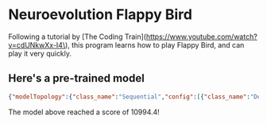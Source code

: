 # Neuroevolution Flappy Bird

<!---
link: /Thingy_2019/NeuroevolutionFlappyBird/
tags: machine learning, ai, flappy bird, genetic algorithm, neural network, neuroevolution, tensorflow
author: JaPNaA
shortDesc: A machine learning to play Flappy Bird
timestamp: 1558401320302
backgroundCSS: url(/Thingy_2019/0p/neuroevolutionFlappyBird.png)
--->

Following a tutorial by [The Coding Train](https://www.youtube.com/watch?v=cdUNkwXx-I4\), this program learns how to play Flappy Bird, and can play it very quickly.

<!img src="/Thingy_2019/0p/neuroevolutionFlappyBird.png" --"Some hard working birds, trying their best">

## Here's a pre-trained model
```json
{"modelTopology":{"class_name":"Sequential","config":[{"class_name":"Dense","config":{"units":8,"activation":"sigmoid","use_bias":true,"kernel_initializer":{"class_name":"VarianceScaling","config":{"scale":1,"mode":"fan_avg","distribution":"normal","seed":null}},"bias_initializer":{"class_name":"Zeros","config":{}},"kernel_regularizer":null,"bias_regularizer":null,"activity_regularizer":null,"kernel_constraint":null,"bias_constraint":null,"name":"dense_Dense79349","trainable":true,"batch_input_shape":[null,5],"dtype":"float32"}},{"class_name":"Dense","config":{"units":2,"activation":"softmax","use_bias":true,"kernel_initializer":{"class_name":"VarianceScaling","config":{"scale":1,"mode":"fan_avg","distribution":"normal","seed":null}},"bias_initializer":{"class_name":"Zeros","config":{}},"kernel_regularizer":null,"bias_regularizer":null,"activity_regularizer":null,"kernel_constraint":null,"bias_constraint":null,"name":"dense_Dense79350","trainable":true}}],"keras_version":"tfjs-layers 1.1.2","backend":"tensor_flow.js"},"weightData":["jsonEncodedArrayBuffer",190,4,162,62,156,119,26,63,2,101,175,63,187,24,33,63,162,205,191,61,167,73,91,63,124,44,61,63,128,140,149,63,166,107,200,63,14,34,217,63,98,93,6,63,221,220,217,63,252,130,191,63,158,147,226,63,169,214,175,62,225,234,96,63,229,232,58,63,214,92,171,63,42,81,97,63,85,198,178,62,55,85,133,63,127,196,140,63,178,35,79,63,133,141,91,61,127,205,230,60,231,38,241,61,221,150,182,63,170,182,47,63,179,36,236,62,132,41,156,63,202,118,122,63,25,241,99,63,90,184,99,63,149,187,136,63,60,172,190,63,124,226,213,62,120,199,35,63,89,151,105,63,191,234,232,63,31,14,132,63,79,125,84,63,178,171,205,61,125,18,129,63,151,116,100,62,225,27,95,62,52,102,60,63,217,39,84,61,44,45,147,60,88,9,138,61,0,247,109,62,229,203,195,189,78,129,11,191,229,61,140,61,142,104,2,190,99,147,15,61,191,164,191,190,85,107,11,190,29,26,13,63,157,227,102,62,243,196,156,62,85,225,6,190,163,88,183,62,247,64,151,190,41,103,36,191,0,0,0,0,196,44,178,58],"weightSpecs":[{"name":"dense_Dense79349/kernel","shape":[5,8],"dtype":"float32"},{"name":"dense_Dense79349/bias","shape":[8],"dtype":"float32"},{"name":"dense_Dense79350/kernel","shape":[8,2],"dtype":"float32"},{"name":"dense_Dense79350/bias","shape":[2],"dtype":"float32"}],"format":"layers-model","generatedBy":"TensorFlow.js tfjs-layers v1.1.2","convertedBy":null}
```

The model above reached a score of 10994.4!

<!view-project>
